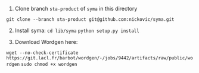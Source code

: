 1. Clone branch ```sta-product``` of ```syma``` in this directory

```git clone --branch sta-product git@github.com:nickovic/syma.git```

2. Install syma:
```cd lib/syma```
```python setup.py install```

3. Download Wordgen here:

```wget --no-check-certificate https://git.lacl.fr/barbot/wordgen/-/jobs/9442/artifacts/raw/public/wordgen```
```sudo chmod +x wordgen```
